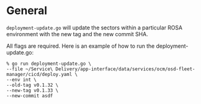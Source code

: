 # General
`deployment-update.go` will update the sectors within a particular ROSA environment with the new tag and the new commit SHA.

All flags are required. Here is an example of how to run the deployment-update.go: 
```
% go run deployment-update.go \
--file ~/Service\ Delivery/app-interface/data/services/ocm/osd-fleet-manager/cicd/deploy.yaml \
--env int \
--old-tag v0.1.32 \
--new-tag v0.1.33 \
--new-commit asdf

```